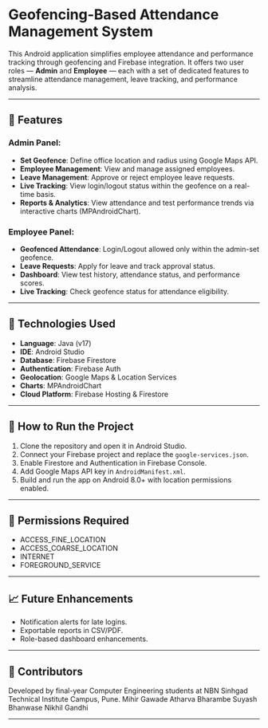 # Geofencing-Based Attendance Management System

This Android application simplifies employee attendance and performance tracking through geofencing and Firebase integration. It offers two user roles — **Admin** and **Employee** — each with a set of dedicated features to streamline attendance management, leave tracking, and performance analysis.

---

## 📱 Features

### Admin Panel:
- **Set Geofence**: Define office location and radius using Google Maps API.
- **Employee Management**: View and manage assigned employees.
- **Leave Management**: Approve or reject employee leave requests.
- **Live Tracking**: View login/logout status within the geofence on a real-time basis.
- **Reports & Analytics**: View attendance and test performance trends via interactive charts (MPAndroidChart).


### Employee Panel:
- **Geofenced Attendance**: Login/Logout allowed only within the admin-set geofence.
- **Leave Requests**: Apply for leave and track approval status.
- **Dashboard**: View test history, attendance status, and performance scores.
- **Live Tracking**: Check geofence status for attendance eligibility.

---

## 🔧 Technologies Used

- **Language**: Java (v17)
- **IDE**: Android Studio
- **Database**: Firebase Firestore
- **Authentication**: Firebase Auth
- **Geolocation**: Google Maps & Location Services
- **Charts**: MPAndroidChart
- **Cloud Platform**: Firebase Hosting & Firestore

---

## 🚀 How to Run the Project

1. Clone the repository and open it in Android Studio.
2. Connect your Firebase project and replace the `google-services.json`.
3. Enable Firestore and Authentication in Firebase Console.
4. Add Google Maps API key in `AndroidManifest.xml`.
5. Build and run the app on Android 8.0+ with location permissions enabled.

---

## 📌 Permissions Required

- ACCESS_FINE_LOCATION
- ACCESS_COARSE_LOCATION
- INTERNET
- FOREGROUND_SERVICE

---

## 📈 Future Enhancements

- Notification alerts for late logins.
- Exportable reports in CSV/PDF.
- Role-based dashboard enhancements.

---

## 🤝 Contributors

Developed by final-year Computer Engineering students at NBN Sinhgad Technical Institute Campus, Pune.
Mihir Gawade
Atharva Bharambe
Suyash Bhanwase
Nikhil Gandhi



---
